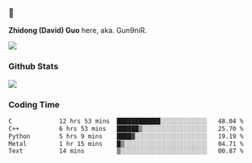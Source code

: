 ### 👋 

**Zhidong (David) Guo** here, aka. Gun9niR.

![](https://komarev.com/ghpvc/?username=Gun9niR&label=Total+Views)

### Github Stats

<img src="https://github-readme-stats.vercel.app/api?username=Gun9niR&count_private=true&show_icons=true&theme=vue-dark&hide_title=true">

### Coding Time

<!--START_SECTION:waka-->

```txt
C             12 hrs 53 mins  ████████████░░░░░░░░░░░░░   48.04 %
C++           6 hrs 53 mins   ██████▒░░░░░░░░░░░░░░░░░░   25.70 %
Python        5 hrs 9 mins    ████▓░░░░░░░░░░░░░░░░░░░░   19.19 %
Metal         1 hr 15 mins    █▒░░░░░░░░░░░░░░░░░░░░░░░   04.71 %
Text          14 mins         ▒░░░░░░░░░░░░░░░░░░░░░░░░   00.87 %
```

<!--END_SECTION:waka-->
